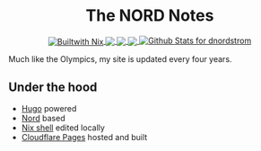 <h1 align="center">The NORD Notes</h1>

<p align="center">
  <a href="https://builtwithnix.org" title="Built with Nix">
    <img align="center" src="https://builtwithnix.org/badge.svg" alt="Builtwith Nix">
  </a>
  <a href="https://github.com/dnordstrom/dnordstrom.github.io/stargazers">
    <img align="center" src="https://img.shields.io/github/stars/dnordstrom/dnordstrom.github.io?colorA=1e1e28&colorB=c9cbff&style=for-the-badge&logo=starship style=for-the-badge">
  </a>
  <a href="https://github.com/dnordstrom/dnordstrom.github.io/issues">
    <img align="center" src="https://img.shields.io/github/issues/dnordstrom/dnordstrom.github.io?colorA=1e1e28&colorB=f7be95&style=for-the-badge">
  </a>
  <a href="https://github.com/dnordstrom/dnordstrom.github.io/contributors">
    <img align="center" src="https://img.shields.io/github/contributors/dnordstrom/dnordstrom.github.io?colorA=1e1e28&colorB=b1e1a6&style=for-the-badge">
  </a>
  <a href="https://github.com/dnordstrom/dnordstrom.github.io/contributors">
    <img src="https://github-readme-stats.vercel.app/api?username=dnordstrom&show_icons=true&bg_color=161320&text_color=D9E0EE&icon_color=DDB6F2&title_color=96CDFB" alt="Github Stats for dnordstrom">
  </a>
</p>

Much like the Olympics, my site is updated every four years.

## Under the hood

- [Hugo](https://gohugo.io) powered
- [Nord](https://www.nordtheme.com) based
- [Nix shell](https://nixos.org/guides/nix-pills/developing-with-nix-shell.html) edited locally
- [Cloudflare Pages](https://pages.cloudflare.com) hosted and built
